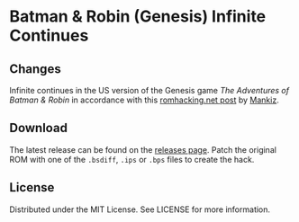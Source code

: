 # Batman & Robin (Genesis) Infinite Continues

## Changes

Infinite continues
in the US version of the Genesis game
*The Adventures of Batman & Robin*
in accordance with this
[romhacking.net post](https://www.romhacking.net/forum/index.php?msg=461335)
by
[Mankiz](https://www.romhacking.net/forum/index.php?action=profile;u=168505).

## Download
The latest release can be found on the
[releases page](https://github.com/lightbulb-sun/batman-continues/releases).
Patch the original ROM with one of the `.bsdiff`, `.ips` or `.bps` files
to create the hack.

## License
Distributed under the MIT License. See LICENSE for more information.
